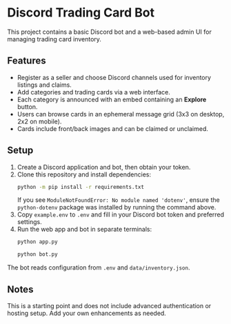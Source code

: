 # Discord Trading Card Bot

This project contains a basic Discord bot and a web-based admin UI for managing trading card inventory.

## Features
- Register as a seller and choose Discord channels used for inventory listings and claims.
- Add categories and trading cards via a web interface.
- Each category is announced with an embed containing an **Explore** button.
- Users can browse cards in an ephemeral message grid (3x3 on desktop, 2x2 on mobile).
- Cards include front/back images and can be claimed or unclaimed.

## Setup
1. Create a Discord application and bot, then obtain your token.
2. Clone this repository and install dependencies:
   ```bash
   python -m pip install -r requirements.txt
   ```
   If you see `ModuleNotFoundError: No module named 'dotenv'`, ensure the
   `python-dotenv` package was installed by running the command above.
3. Copy `example.env` to `.env` and fill in your Discord bot token and preferred settings.
4. Run the web app and bot in separate terminals:
   ```bash
   python app.py
   ```
   ```bash
   python bot.py
   ```

The bot reads configuration from `.env` and `data/inventory.json`.

## Notes
This is a starting point and does not include advanced authentication or hosting setup. Add your own enhancements as needed.
